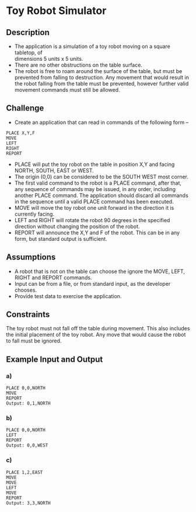 # Toy Robot Simulator

## Description

- The application is a simulation of a toy robot moving on a square tabletop, of \
  dimensions 5 units x 5 units.
- There are no other obstructions on the table surface.
- The robot is free to roam around the surface of the table, but must be prevented 
  from falling to destruction. Any movement that would result in the robot falling 
  from the table must be prevented, however further valid movement commands must
  still be allowed.

## Challenge

- Create an application that can read in commands of the following form –

```text
PLACE X,Y,F
MOVE
LEFT
RIGHT
REPORT
```

- PLACE will put the toy robot on the table in position X,Y and facing NORTH, SOUTH, EAST or WEST.
- The origin (0,0) can be considered to be the SOUTH WEST most corner.
- The first valid command to the robot is a PLACE command, after that, any sequence of commands may be issued, in any order, including another PLACE command. The application should discard all commands in the sequence until a valid PLACE command has been executed.
- MOVE will move the toy robot one unit forward in the direction it is currently facing.
- LEFT and RIGHT will rotate the robot 90 degrees in the specified direction without changing the position of the robot.
- REPORT will announce the X,Y and F of the robot. This can be in any form, but standard output is sufficient.

## Assumptions

- A robot that is not on the table can choose the ignore the MOVE, LEFT, RIGHT and REPORT commands.
- Input can be from a file, or from standard input, as the developer chooses.
- Provide test data to exercise the application.

## Constraints

The toy robot must not fall off the table during movement. This also includes the initial placement of the toy robot.
Any move that would cause the robot to fall must be ignored.

## Example Input and Output
### a)

    PLACE 0,0,NORTH
    MOVE
    REPORT
    Output: 0,1,NORTH

### b)

    PLACE 0,0,NORTH
    LEFT
    REPORT
    Output: 0,0,WEST

### c)

    PLACE 1,2,EAST
    MOVE
    MOVE
    LEFT
    MOVE
    REPORT
    Output: 3,3,NORTH
